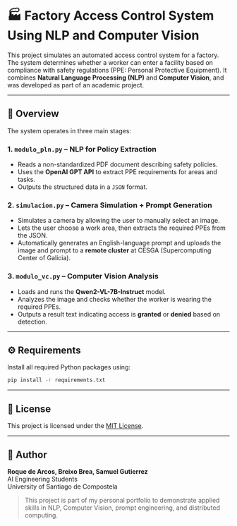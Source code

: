 # 🏭 Factory Access Control System Using NLP and Computer Vision

This project simulates an automated access control system for a factory. The system determines whether a worker can enter a facility based on compliance with safety regulations (PPE: Personal Protective Equipment). It combines **Natural Language Processing (NLP)** and **Computer Vision**, and was developed as part of an academic project.

---

## 📌 Overview

The system operates in three main stages:

### 1. `modulo_pln.py` – NLP for Policy Extraction
- Reads a non-standardized PDF document describing safety policies.
- Uses the **OpenAI GPT API** to extract PPE requirements for areas and tasks.
- Outputs the structured data in a `JSON` format.

### 2. `simulacion.py` – Camera Simulation + Prompt Generation
- Simulates a camera by allowing the user to manually select an image.
- Lets the user choose a work area, then extracts the required PPEs from the JSON.
- Automatically generates an English-language prompt and uploads the image and prompt to a **remote cluster** at CESGA (Supercomputing Center of Galicia).

### 3. `modulo_vc.py` – Computer Vision Analysis
- Loads and runs the **Qwen2-VL-7B-Instruct** model.
- Analyzes the image and checks whether the worker is wearing the required PPEs.
- Outputs a result text indicating access is **granted** or **denied** based on detection.

---

## ⚙️ Requirements

Install all required Python packages using:

```bash
pip install -r requirements.txt
```
---

## 📄 License

This project is licensed under the [MIT License](LICENSE).

---

## 👤 Author

**Roque de Arcos, Breixo Brea, Samuel Gutierrez**  
AI Engineering Students  
University of Santiago de Compostela  

> This project is part of my personal portfolio to demonstrate applied skills in NLP, Computer Vision, prompt engineering, and distributed computing.
